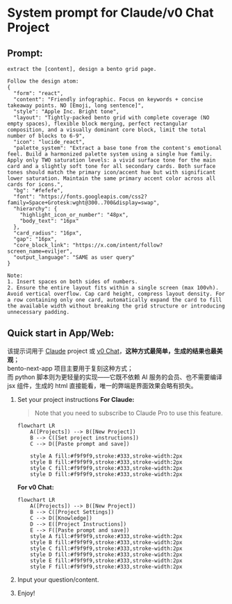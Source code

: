 # System prompt for Claude/v0 Chat Project

## Prompt:
```
extract the [content], design a bento grid page.

Follow the design atom:
{
  "form": "react",
  "content": "Friendly infographic. Focus on keywords + concise takeaway points. NO [Emoji, long sentence]",
  "style": "Apple Inc. Bright tone",
  "layout": "Tightly-packed bento grid with complete coverage (NO empty spaces), flexible block merging, perfect rectangular composition, and a visually dominant core block, limit the total number of blocks to 6-9",
  "icon": "lucide_react",
  "palette_system": "Extract a base tone from the content's emotional feel. Build a harmonized palette system using a single hue family. Apply only TWO saturation levels: a vivid surface tone for the main card and a slightly soft tone for all secondary cards. Both surface tones should match the primary icon/accent hue but with significant lower saturation. Maintain the same primary accent color across all cards for icons.",
  "bg": "#fefefe",
  "font": "https://fonts.googleapis.com/css2?family=Space+Grotesk:wght@300..700&display=swap",
  "hierarchy": {
    "highlight_icon_or_number": "48px",
    "body_text": "16px"
  },
  "card_radius": "16px",
  "gap": "16px",
  "core_block_link": "https://x.com/intent/follow?screen_name=eviljer",
  "output_language": "SAME as user query"
}

Note: 
1. Insert spaces on both sides of numbers.
2. Ensure the entire layout fits within a single screen (max 100vh). Avoid vertical overflow. Cap card height, compress layout density. For a row containing only one card, automatically expand the card to fill the available width without breaking the grid structure or introducing unnecessary padding.
```

## Quick start in App/Web:

该提示词用于 [Claude](https://claude.ai) project 或 [v0 Chat](https://v0.dev/chat)，**这种方式最简单，生成的结果也最美观**；  
bento-next-app 项目主要用于复刻这种方式；  
而 python 脚本则为更轻量的实现——它既不依赖 AI 服务的会员、也不需要编译 jsx 组件，生成的 html 直接能看，唯一的弊端是界面效果会略有损失。  

1. Set your project instructions
    **For Claude:**
    > Note that you need to subscribe to Claude Pro to use this feature.

    ```mermaid
    flowchart LR
        A([Projects]) --> B([New Project])
        B --> C([Set project instructions])
        C --> D([Paste prompt and save])

        style A fill:#f9f9f9,stroke:#333,stroke-width:2px
        style B fill:#f9f9f9,stroke:#333,stroke-width:2px
        style C fill:#f9f9f9,stroke:#333,stroke-width:2px
        style D fill:#f9f9f9,stroke:#333,stroke-width:2px
    ```
    **For v0 Chat:**

    ```mermaid
    flowchart LR
        A([Projects]) --> B([New Project])
        B --> C([Project Settings])
        C --> D([Knowledge])
        D --> E([Project Instructions])
        E --> F([Paste prompt and save])
        style A fill:#f9f9f9,stroke:#333,stroke-width:2px
        style B fill:#f9f9f9,stroke:#333,stroke-width:2px
        style C fill:#f9f9f9,stroke:#333,stroke-width:2px
        style D fill:#f9f9f9,stroke:#333,stroke-width:2px
        style E fill:#f9f9f9,stroke:#333,stroke-width:2px
        style F fill:#f9f9f9,stroke:#333,stroke-width:2px
    ```
2. Input your question/content.
3. Enjoy!